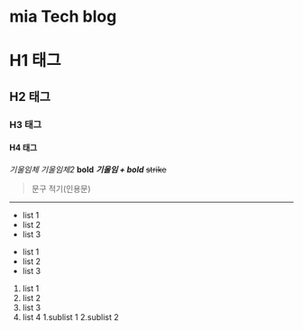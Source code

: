 # mia Tech blog
# H1 태그
## H2 태그
### H3 태그
#### H4 태그


*기울임체*
_기울임체2_
**bold**
**_기울임 + bold_**
~~strike~~

> 문구 적기(인용문)

---

- list 1
- list 2
- list 3

* list 1
* list 2
* list 3

1. list 1
2. list 2
3. list 3
4. list 4
  1.sublist 1
  2.sublist 2
